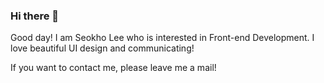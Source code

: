 ### Hi there 👋

Good day! I am Seokho Lee who is interested in Front-end Development. I love beautiful UI design and communicating!

If you want to contact me, please leave me a mail!

<!--
**Seokho0120/seokho0120** is a ✨ _special_ ✨ repository because its `README.md` (this file) appears on your GitHub profile.

Here are some ideas to get you started:

- 🔭 I’m currently working on ...
- 🌱 I’m currently learning ...
- 👯 I’m looking to collaborate on ...
- 🤔 I’m looking for help with ...
- 💬 Ask me about ...
- 📫 How to reach me: ...
- 😄 Pronouns: ...
- ⚡ Fun fact: ...
-->
